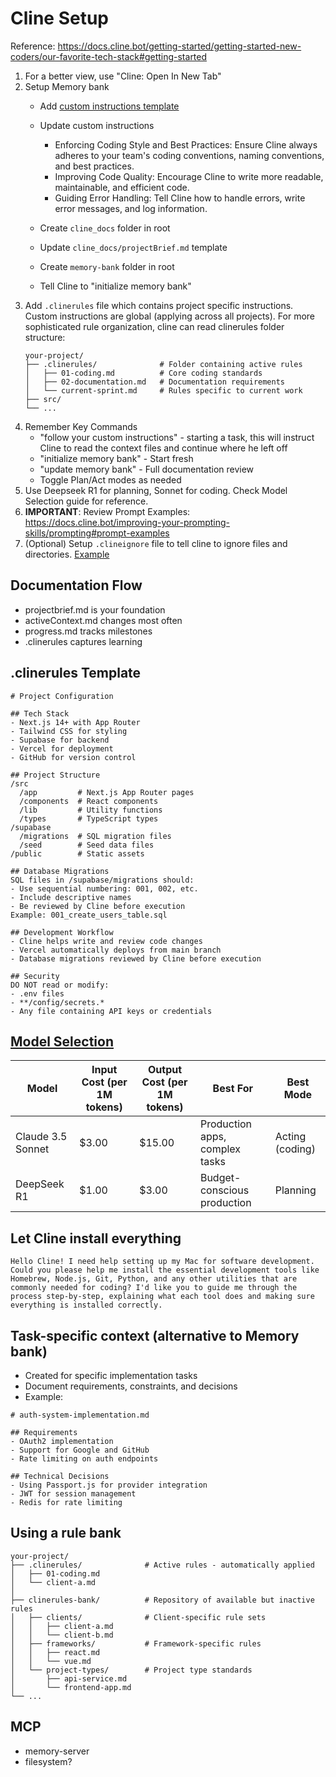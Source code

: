 # Cline Setup

Reference: https://docs.cline.bot/getting-started/getting-started-new-coders/our-favorite-tech-stack#getting-started

1. For a better view, use "Cline: Open In New Tab"
2. Setup Memory bank
    - Add [custom instructions template](https://docs.cline.bot/improving-your-prompting-skills/custom-instructions-library/cline-memory-bank#custom-instructions-copy-this)
    - Update custom instructions
        -   Enforcing Coding Style and Best Practices: Ensure Cline always adheres to your team's coding conventions, naming conventions, and best practices.
        -   Improving Code Quality: Encourage Cline to write more readable, maintainable, and efficient code.
        -   Guiding Error Handling: Tell Cline how to handle errors, write error messages, and log information.

    - Create `cline_docs` folder in root
    - Update `cline_docs/projectBrief.md` template
    - Create `memory-bank` folder in root
    - Tell Cline to "initialize memory bank"
3. Add `.clinerules` file which contains project specific instructions. Custom instructions are global (applying across all projects).
    For more sophisticated rule organization, cline can read clinerules folder structure:
    ```
    your-project/
    ├── .clinerules/              # Folder containing active rules
    │   ├── 01-coding.md          # Core coding standards
    │   ├── 02-documentation.md   # Documentation requirements
    │   └── current-sprint.md     # Rules specific to current work
    ├── src/
    └── ...
    ```
4. Remember Key Commands
    - "follow your custom instructions" - starting a task, this will instruct Cline to read the context files and continue where he left off
    - "initialize memory bank" - Start fresh
    - "update memory bank" - Full documentation review
    - Toggle Plan/Act modes as needed
5. Use Deepseek R1 for planning, Sonnet for coding. Check Model Selection guide for reference.
6. **IMPORTANT**: Review Prompt Examples: https://docs.cline.bot/improving-your-prompting-skills/prompting#prompt-examples
7. (Optional) Setup `.clineignore` file to tell cline to ignore files and directories. [Example](https://docs.cline.bot/improving-your-prompting-skills/prompting#example-.clineignore-file)


## Documentation Flow
- projectbrief.md is your foundation
- activeContext.md changes most often
- progress.md tracks milestones
- .clinerules captures learning

## .clinerules Template

```
# Project Configuration

## Tech Stack
- Next.js 14+ with App Router
- Tailwind CSS for styling
- Supabase for backend
- Vercel for deployment
- GitHub for version control

## Project Structure
/src
  /app         # Next.js App Router pages
  /components  # React components
  /lib         # Utility functions
  /types       # TypeScript types
/supabase
  /migrations  # SQL migration files
  /seed        # Seed data files
/public        # Static assets

## Database Migrations
SQL files in /supabase/migrations should:
- Use sequential numbering: 001, 002, etc.
- Include descriptive names
- Be reviewed by Cline before execution
Example: 001_create_users_table.sql

## Development Workflow
- Cline helps write and review code changes
- Vercel automatically deploys from main branch
- Database migrations reviewed by Cline before execution

## Security
DO NOT read or modify:
- .env files
- **/config/secrets.*
- Any file containing API keys or credentials
```

## [Model Selection](https://docs.cline.bot/getting-started/model-selection-guide)

| Model             | Input Cost (per 1M tokens) | Output Cost (per 1M tokens) | Best For                       | Best Mode |
|-------------------|----------------------------|-----------------------------|--------------------------------|-----------|
| Claude 3.5 Sonnet | $3.00                      | $15.00                      | Production apps, complex tasks | Acting (coding) |
| DeepSeek R1       | $1.00                      | $3.00                       | Budget-conscious production    | Planning        |

## Let Cline install everything

`Hello Cline! I need help setting up my Mac for software development. Could you please help me install the essential development tools like Homebrew, Node.js, Git, Python, and any other utilities that are commonly needed for coding? I'd like you to guide me through the process step-by-step, explaining what each tool does and making sure everything is installed correctly.`

## Task-specific context (alternative to Memory bank)
- Created for specific implementation tasks
- Document requirements, constraints, and decisions
- Example:
```
# auth-system-implementation.md

## Requirements
- OAuth2 implementation
- Support for Google and GitHub
- Rate limiting on auth endpoints

## Technical Decisions
- Using Passport.js for provider integration
- JWT for session management
- Redis for rate limiting
```

## Using a rule bank

```
your-project/
├── .clinerules/              # Active rules - automatically applied
│   ├── 01-coding.md
│   └── client-a.md
│
├── clinerules-bank/          # Repository of available but inactive rules
│   ├── clients/              # Client-specific rule sets
│   │   ├── client-a.md
│   │   └── client-b.md
│   ├── frameworks/           # Framework-specific rules
│   │   ├── react.md
│   │   └── vue.md
│   └── project-types/        # Project type standards
│       ├── api-service.md
│       └── frontend-app.md
└── ...
```


## MCP
- memory-server
- filesystem?